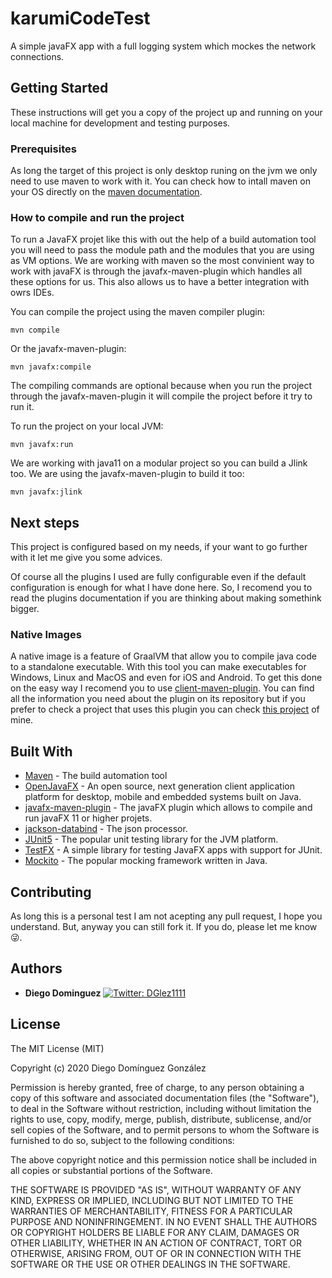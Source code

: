 # karumiCodeTest
A simple javaFX app with a full logging system which mockes the network connections.

## Getting Started

These instructions will get you a copy of the project up and running on your local machine for development and testing purposes.

### Prerequisites

As long the target of this project is only desktop runing on the jvm we only need to use maven to work with it. You can check how to intall maven on your OS directly on the [maven documentation](https://maven.apache.org/install.html).


### How to compile and run the project

To run a JavaFX projet like this with out the help of a build automation tool you will need to pass the module path and the modules that you are using as VM options. We are working with maven so the most convinient way to work with javaFX is through the javafx-maven-plugin which handles all these options for us. This also allows us to have a better integration with owrs IDEs.

You can compile the project using the maven compiler plugin:

```
mvn compile
```

Or the javafx-maven-plugin:


```
mvn javafx:compile
```

The compiling commands are optional because when you run the project through the javafx-maven-plugin it will compile the project before it try to run it.

To run the project on your local JVM:

```
mvn javafx:run
```

We are working with java11 on a modular project so you can build a Jlink too. We are using the javafx-maven-plugin to build it too:

```
mvn javafx:jlink
```

## Next steps
This project is configured based on my needs, if your want to go further with it let me give you some advices.

Of course all the plugins I used are fully configurable even if the default configuration is enough for what I have done here. So, I recomend you to read the plugins documentation if you are thinking about making somethink bigger.

### Native Images
A native image is a feature of GraalVM that allow you to compile java code to a standalone executable. With this tool you can make executables for Windows, Linux and MacOS and even for iOS and Android. To get this done on the easy way I recomend you to use [client-maven-plugin](https://github.com/gluonhq/client-maven-plugin). You can find all the information you need about the plugin on its repository but if you prefer to check a project that uses this plugin you can check [this project](https://github.com/seniorglez/calculatorFX) of mine.

## Built With

* [Maven](https://maven.apache.org/) - The build automation tool
* [OpenJavaFX](https://openjfx.io/) - An open source, next generation client application platform for desktop, mobile and embedded systems built on Java.
* [javafx-maven-plugin](https://github.com/openjfx/javafx-maven-plugin) - The javaFX plugin  which allows to compile and run javaFX 11 or higher projets.
* [jackson-databind](https://github.com/FasterXML/jackson-databind) - The json processor.
* [JUnit5](https://github.com/junit-team/junit5) - The popular unit testing library for the JVM platform.
* [TestFX](https://github.com/TestFX/TestFX) - A simple library for testing JavaFX apps with support for JUnit.
* [Mockito](https://github.com/mockito/mockito) - The popular mocking framework written in Java.

## Contributing

As long this is a personal test I am not acepting any pull request, I hope you understand. But, anyway you can still fork it. If you do, please let me know :stuck_out_tongue_winking_eye:.


## Authors

* **Diego Dominguez**   <a href="https://twitter.com/DGlez1111" target="_blank">
    <img alt="Twitter: DGlez1111" src="https://img.shields.io/twitter/follow/DGlez1111.svg?style=social" />
  </a>

## License

The MIT License (MIT)

Copyright (c) 2020 Diego Domínguez González

Permission is hereby granted, free of charge, to any person obtaining a copy of this software and associated documentation files (the "Software"), to deal in the Software without restriction, including without limitation the rights to use, copy, modify, merge, publish, distribute, sublicense, and/or sell copies of the Software, and to permit persons to whom the Software is furnished to do so, subject to the following conditions:

The above copyright notice and this permission notice shall be included in all copies or substantial portions of the Software.

THE SOFTWARE IS PROVIDED "AS IS", WITHOUT WARRANTY OF ANY KIND, EXPRESS OR IMPLIED, INCLUDING BUT NOT LIMITED TO THE WARRANTIES OF MERCHANTABILITY, FITNESS FOR A PARTICULAR PURPOSE AND NONINFRINGEMENT. IN NO EVENT SHALL THE AUTHORS OR COPYRIGHT HOLDERS BE LIABLE FOR ANY CLAIM, DAMAGES OR OTHER LIABILITY, WHETHER IN AN ACTION OF CONTRACT, TORT OR OTHERWISE, ARISING FROM, OUT OF OR IN CONNECTION WITH THE SOFTWARE OR THE USE OR OTHER DEALINGS IN THE SOFTWARE.
